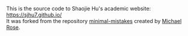 This is the source code to Shaojie Hu's academic website: https://sjhu7.github.io/<br/>
It was forked from the repository [minimal-mistakes](https://github.com/mmistakes/minimal-mistakes) created by [Michael Rose](https://github.com/mmistakes).
